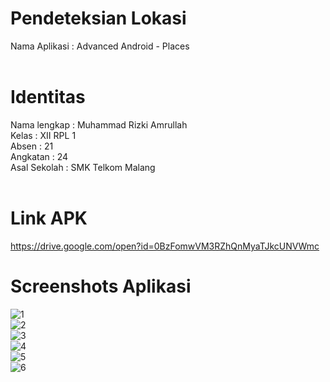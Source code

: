 # Pendeteksian Lokasi<br>
Nama Aplikasi : Advanced Android - Places <br> <br>

# Identitas<br>
Nama lengkap  : Muhammad Rizki Amrullah <br>
Kelas         : XII RPL 1 <br>
Absen         : 21 <br>
Angkatan      : 24 <br>
Asal Sekolah  : SMK Telkom Malang <br><br>

# Link APK<br>
https://drive.google.com/open?id=0BzFomwVM3RZhQnMyaTJkcUNVWmc

# Screenshots Aplikasi<br>
![1](https://user-images.githubusercontent.com/22188487/30382301-f9862b8c-98c8-11e7-9307-13c90a758ecf.PNG)<br>
![2](https://user-images.githubusercontent.com/22188487/30382304-f98ae348-98c8-11e7-8530-1113bb08dfd8.PNG)<br>
![3](https://user-images.githubusercontent.com/22188487/30382306-f98cac46-98c8-11e7-9044-410cf7f099f6.PNG)<br>
![4](https://user-images.githubusercontent.com/22188487/30382303-f989c7ce-98c8-11e7-9cbe-bcc2251507f1.PNG)<br>
![5](https://user-images.githubusercontent.com/22188487/30382302-f9886320-98c8-11e7-8d2b-db314b12a117.PNG)<br>
![6](https://user-images.githubusercontent.com/22188487/30382305-f98c2e88-98c8-11e7-9243-7ebd1cc78e62.PNG)<br>






